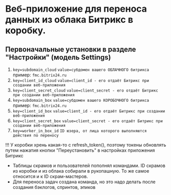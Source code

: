 # Веб-приложение для переноса данных из облака Битрикс в коробку.

## Первоначальные установки в разделе "Настройки" (модель Settings)
1. ```key=subdomain_cloud``` ```value=субдомен вашего ОБЛАЧНОГО битрикса``` пример: ```fmc.bitrix24.ru```
2. ```key=client_id_cloud``` ```value=client_id - его отдаёт Битрикс при создании веб-приложения```
3. ```key=client_secret_cloud``` ```value=client_secret - его отдаёт Битрикс при создании веб-приложения```
4. ```key=subdomain_box``` ```value=субдомен вашего КОРОБОЧНОГО битрикса``` пример: ```fmc.bitrix24.ru```
5. ```key=client_id_box``` ```value=client_id - его отдаёт Битрикс при создании веб-приложения```
6. ```key=client_secret_box``` ```value=client_secret - его отдаёт Битрикс при создании веб-приложения```
7. ```key=worker_in_box_id``` ```ID юзера, от лица которого выполняются действия по переносу```

!!! У коробки хрень какая-то с refresh_token(), поэтому токены обновлять путем нажатия кнопки "Переустановить" в настройках приложения Битрикс

* Таблицы скрамов и пользователей пополнял командами. ID скрамов из коробки и из облака собирали в рукопашную. То же самое относится и к ID скрам-мастеров.
* Для переноса задач создана команда, но это надо делать после создания бэклогов, спринтов, эпиков